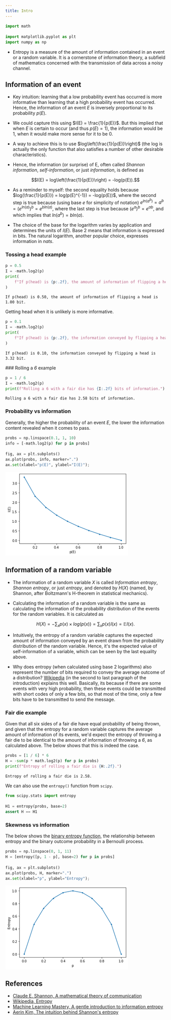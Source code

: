 ```yaml
---
title: Intro
---
```


``` python
import math

import matplotlib.pyplot as plt
import numpy as np
```

-   Entropy is a measure of the amount of information contained in an event or a random variable. It is a cornerstone of information theory, a subfield of mathematics concerned with the transmission of data across a noisy channel.

## Information of an event

-   Key intuition: learning that a low probability event has occurred is more informative than learning that a high probability event has occurred. Hence, the information of an event $E$ is inversely proportional to its probability $p(E)$.

-   We could capture this using $I(E) = \frac{1}{p(E)}$. But this implied that when $E$ is certain to occur (and thus $p(E) = 1$), the information would be 1, when it would make more sense for it to be 0.

-   A way to achieve this is to use $log\left(\frac{1}{p(E)}\right)$ (the log is actually the only function that also satisfies a number of other desirable characteristics).

-   Hence, the information (or surprise) of E, often called *Shannon information*, *self-information*, or just *information*, is defined as

$$I(E) = log\left(\frac{1}{p(E)}\right) = -log(p(E)).$$

-   As a reminder to myself: the second equality holds because $log(\frac{1}{p(E)}) = log(p(E)^{-1}) = -log(p(E))$, where the second step is true because (using base $e$ for simplicity of notation) $e^{ln(a^b)} = a^b = (e^{ln(a)})^b = e^{bln(a)}$, where the last step is true because $(e^a)^b = e^{ab}$, and which implies that $ln(a^b) = bln(a)$.

-   The choice of the base for the logarithm varies by application and determines the units of $I(E)$. Base 2 means that information is expressed in bits. The natural logarithm, another popular choice, expresses information in *nats*.

### Tossing a head example

``` python
p = 0.5
I = -math.log2(p)
print(
    f"If p(head) is {p:.2f}, the amount of information of flipping a head is {I:.2f} bit."
)
```

    If p(head) is 0.50, the amount of information of flipping a head is 1.00 bit.

Getting head when it is unlikely is more informative.

``` python
p = 0.1
I = -math.log2(p)
print(
    f"If p(head) is {p:.2f}, the information conveyed by flipping a head is {I:.2f} bit."
)
```

    If p(head) is 0.10, the information conveyed by flipping a head is 3.32 bit.

### Rolling a *6* example

``` python
p = 1 / 6
I = -math.log2(p)
print(f"Rolling a 6 with a fair die has {I:.2f} bits of information.")
```

    Rolling a 6 with a fair die has 2.58 bits of information.

### Probability vs information

Generally, the higher the probability of an event $E$, the lower the information content revealed when it comes to pass.

``` python
probs = np.linspace(0.1, 1, 10)
info = [-math.log2(p) for p in probs]

fig, ax = plt.subplots()
ax.plot(probs, info, marker=".")
ax.set(xlabel="p(E)", ylabel="I(E)");
```

![](entropy_files/figure-markdown_strict/cell-6-output-1.png)

## Information of a random variable

-   The information of a random variable *X* is called *Information entropy*, *Shannon entropy*, or just *entropy*, and denoted by $H(X)$ (named, by Shannon, after Boltzmann's H-theorem in statistical mechanics).

-   Calculating the information of a random variable is the same as calculating the information of the probability distribution of the events for the random variables. It is calculated as

$$H(X) = -\sum_x p(x) \times log(p(x)) = \sum_x p(x)I(x) = \mathbb{E} I(x).$$

-   Intuitively, the entropy of a random variable captures the expected amount of information conveyed by an event drawn from the probability distribution of the random variable. Hence, it's the expected value of self-information of a variable, which can be seen by the last equality above.

-   Why does entropy (when calculated using base 2 logarithms) also represent the number of bits required to convey the average outcome of a distribution? [Wikipedia](https://en.wikipedia.org/wiki/Entropy_&28information_theory%29#Introduction) (in the second to last paragraph of the introduction) explains this well. Basically, its because if there are some events with very high probability, then these events could be transmitted with short codes of only a few bits, so that most of the time, only a few bits have to be transmitted to send the message.

### Fair die example

Given that all six sides of a fair die have equal probability of being thrown, and given that the entropy for a random variable captures the average amount of information of its events, we'd expect the entropy of throwing a fair die to be identical to the amount of information of throwing a *6*, as calculated above. The below shows that this is indeed the case.

``` python
probs = [1 / 6] * 6
H = -sum(p * math.log2(p) for p in probs)
print(f"Entropy of rolling a fair die is {H:.2f}.")
```

    Entropy of rolling a fair die is 2.58.

We can also use the `entropy()` function from `scipy`.

``` python
from scipy.stats import entropy

H1 = entropy(probs, base=2)
assert H == H1
```

### Skewness vs information

The below shows the [binary entropy function](https://en.wikipedia.org/wiki/Binary_entropy_function), the relationship between entropy and the binary outcome probability in a Bernoulli process.

``` python
probs = np.linspace(0, 1, 11)
H = [entropy([p, 1 - p], base=2) for p in probs]

fig, ax = plt.subplots()
ax.plot(probs, H, marker=".")
ax.set(xlabel="p", ylabel="Entropy");
```

![](entropy_files/figure-markdown_strict/cell-9-output-1.png)

## References

-   [Claude E. Shannon, A mathematical theory of communication](http://www.all.net/refs/shannon1948.pdf)
-   [Wikipedia, Entropy](https://en.wikipedia.org/wiki/Entropy_%28information_theory%29)
-   [Machine Learning Mastery, A gentle introduction to information entropy](https://machinelearningmastery.com/what-is-information-entropy/)
-   [Aerin Kim, The intuition behind Shannon's entropy](https://towardsdatascience.com/the-intuition-behind-shannons-entropy-e74820fe9800)
